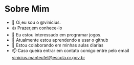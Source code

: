# Sobre Mim

- 👋 Oi,eu sou o @vinicius.
- :+1: Prazer,em conhece-lo
- 👀 Eu estou interessado em programar jogos.
- 🌱 Atualmente estou aprendendo a usar o github
- 💞️ Estou colaborando em minhas aulas diarias
- 📫 Caso queira entrar em contato comigo entre pelo email vinicius.manteufel@escola.pr.gov.br
